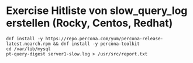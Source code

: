 # Exercise Hitliste von slow_query_log erstellen  (Rocky, Centos, Redhat) 

```
dnf install -y https://repo.percona.com/yum/percona-release-latest.noarch.rpm && dnf install -y percona-toolkit
cd /var/lib/mysql
pt-query-digest server1-slow.log > /usr/src/report.txt
```
